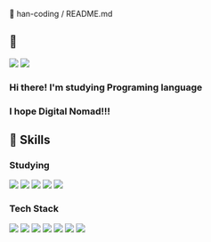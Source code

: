 👋 han-coding / README.md
## 🏡 
<img src="https://img.shields.io/badge/Blog-000000?style=flat&logo=Bloglovin&logoColor=white" href="https://play-hancoding.tistory.com/"/>  <img src="https://img.shields.io/badge/G-Mail-EA4335?style=flat&logo=Gmail&logoColor=white"/>

### Hi there! I'm studying Programing language<br/>
### I hope Digital Nomad!!!


## 👊 Skills
### Studying
<img src="https://img.shields.io/badge/TypeScript-3178C6?style=flat&logo=TypeScript&logoColor=white"/>  <img src="https://img.shields.io/badge/JAVA-007396?style=flat&logo=Java&logoColor=white"/>  <img src="https://img.shields.io/badge/SpringBoot-6DB33F?style=flat&logo=Spring Boot&logoColor=white"/>  <img src="https://img.shields.io/badge/SpringBoot-6DB33F?style=flat&logo=Spring Boot&logoColor=white"/>  <img src="https://img.shields.io/badge/ReactNative-61DAFB?style=flat&logo=React&logoColor=white"/>

### Tech Stack
<img src="https://img.shields.io/badge/HTML5-E34F26?style=flat&logo=HTML5&logoColor=white"/>  <img src="https://img.shields.io/badge/CSS3-1572B6?style=flat&logo=CSS3&logoColor=white"/>  <img src="https://img.shields.io/badge/JavaScript-F7DF1E?style=flat&logo=JavaScript&logoColor=white"/>  <img src="https://img.shields.io/badge/React-61DAFB?style=flat&logo=React&logoColor=white"/>  <img src="https://img.shields.io/badge/NodeJs-339933?style=flat&logo=Node.js&logoColor=white"/>  <img src="https://img.shields.io/badge/Python-3776AB?style=flat&logo=Python&logoColor=white"/>  <img src="https://img.shields.io/badge/MongoDB-47A248?style=flat&logo=MongoDB&logoColor=white"/>






